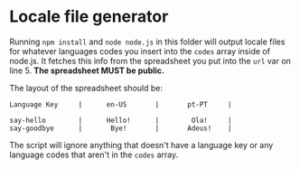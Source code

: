 # Locale file generator
Running ```npm install``` and ```node node.js``` in this folder will output locale files for whatever languages codes you insert into the ```codes``` array inside of node.js. It fetches this info from the spreadsheet you put into the ```url``` var on line 5.
<b>The spreadsheet MUST be public.</b>

The layout of the spreadsheet should be:

    Language Key     |      en-US       |       pt-PT     |
    
    say-hello		 |      Hello!      |        Ola!     |
    say-goodbye      |       Bye!       |       Adeus!    |	

The script will ignore anything that doesn't have a language key or any language codes that aren't in the ```codes``` array.
